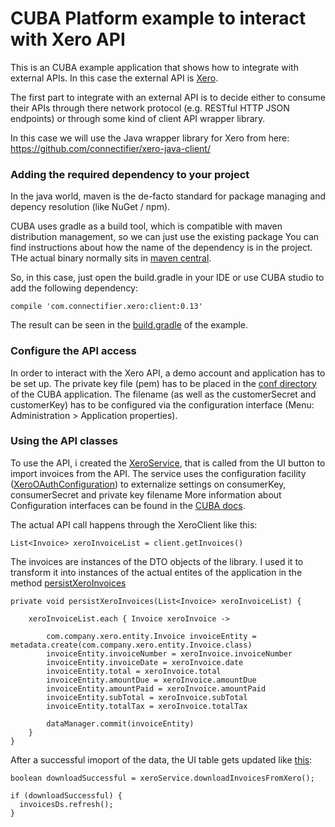 # CUBA Platform example to interact with Xero API

This is an CUBA example application that shows how to integrate with external APIs.
In this case the external API is [Xero](https://github.com/connectifier/xero-java-client/).

The first part to integrate with an external API is to decide either to consume
their APIs through there network protocol (e.g. RESTful HTTP JSON endpoints) or through some kind of client API wrapper library.

In this case we will use the Java wrapper library for Xero from here: https://github.com/connectifier/xero-java-client/


### Adding the required dependency to your project
In the java world, maven is the de-facto standard for package managing and depency resolution (like NuGet / npm).

CUBA uses gradle as a build tool, which is compatible with maven distribution management, so we can just use the existing package
You can find instructions about how the name of the dependency is in the project. THe actual binary normally sits in [maven central](http://search.maven.org/#artifactdetails%7Ccom.connectifier.xero%7Cclient%7C0.13%7Cjar).

So, in this case, just open the build.gradle in your IDE or use CUBA studio to add the following dependency:
    
    compile 'com.connectifier.xero:client:0.13'
    
The result can be seen in the [build.gradle](https://github.com/mariodavid/cuba-example-xero-api-integration/blob/master/build.gradle#L96) of the example.

### Configure the API access

In order to interact with the Xero API, a demo account and application has to be set up. The private key file (pem) has to be placed in the [conf directory](https://doc.cuba-platform.com/manual-6.3/conf_dir.html) of the CUBA application. 
The filename (as well as the customerSecret and customerKey) has to be configured via the configuration interface (Menu: Administration > Application properties).  

### Using the API classes

To use the API, i created the [XeroService](https://github.com/mariodavid/cuba-example-xero-api-integration/blob/master/modules/core/src/com/company/xero/service/XeroServiceBean.groovy), that is called from the UI button to import invoices from the API.
The service uses the configuration facility ([XeroOAuthConfiguration](https://github.com/mariodavid/cuba-example-xero-api-integration/blob/master/modules/global/src/com/company/xero/configuration/XeroOAuthConfiguration.java)) to externalize settings on consumerKey, consumerSecret and private key filename 
More information about Configuration interfaces can be found in the [CUBA docs](https://doc.cuba-platform.com/manual-6.3/config_interfaces.html).

The actual API call happens through the XeroClient like this:

    List<Invoice> xeroInvoiceList = client.getInvoices()
    
The invoices are instances of the DTO objects of the library. I used it to transform it into instances of the actual entites of the application in the method [persistXeroInvoices](https://github.com/mariodavid/cuba-example-xero-api-integration/blob/master/modules/core/src/com/company/xero/service/XeroServiceBean.groovy#L66)

    private void persistXeroInvoices(List<Invoice> xeroInvoiceList) {

        xeroInvoiceList.each { Invoice xeroInvoice ->

            com.company.xero.entity.Invoice invoiceEntity = metadata.create(com.company.xero.entity.Invoice.class)
            invoiceEntity.invoiceNumber = xeroInvoice.invoiceNumber
            invoiceEntity.invoiceDate = xeroInvoice.date
            invoiceEntity.total = xeroInvoice.total
            invoiceEntity.amountDue = xeroInvoice.amountDue
            invoiceEntity.amountPaid = xeroInvoice.amountPaid
            invoiceEntity.subTotal = xeroInvoice.subTotal
            invoiceEntity.totalTax = xeroInvoice.totalTax

            dataManager.commit(invoiceEntity)
        }
    }
    
After a successful imoport of the data, the UI table gets updated like [this](https://github.com/mariodavid/cuba-example-xero-api-integration/blob/master/modules/web/src/com/company/xero/web/invoice/InvoiceBrowse.java#L23):

    boolean downloadSuccessful = xeroService.downloadInvoicesFromXero();
    
    if (downloadSuccessful) {
      invoicesDs.refresh();
    }
    


    

